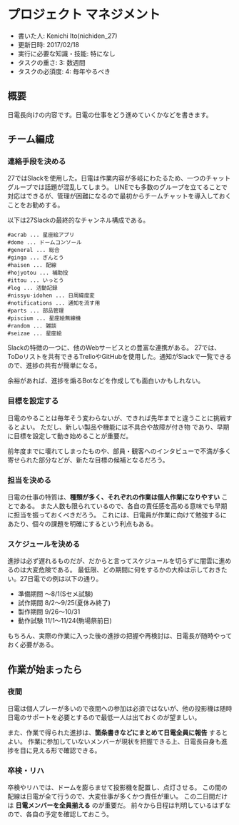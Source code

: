 # プロジェクト マネジメント
- 書いた人: Kenichi Ito(nichiden_27)
- 更新日時: 2017/02/18
- 実行に必要な知識・技能: 特になし
- タスクの重さ: 3: 数週間
- タスクの必須度: 4: 毎年やるべき

## 概要
日電長向けの内容です。日電の仕事をどう進めていくかなどを書きます。

## チーム編成
### 連絡手段を決める
27ではSlackを使用した。日電は作業内容が多岐にわたるため、一つのチャットグループでは話題が混乱してしまう。
LINEでも多数のグループを立てることで対応はできるが、管理が困難になるので最初からチームチャットを導入しておくことをお勧めする。

以下は27Slackの最終的なチャンネル構成である。
```
#acrab ... 星座絵アプリ
#dome ... ドームコンソール
#general ... 総合
#ginga ... ぎんとう
#haisen ... 配線
#hojyotou ... 補助投
#ittou ... いっとう
#log ... 活動記録
#nissyu-idohen ... 日周緯度変
#notifications ... 通知を流す用
#parts ... 部品管理
#piscium ... 星座絵無線機
#random ... 雑談
#seizae ... 星座絵
```
Slackの特徴の一つに、他のWebサービスとの豊富な連携がある。
27では、ToDoリストを共有できるTrelloやGitHubを使用した。通知がSlackで一覧できるので、進捗の共有が簡単になる。

余裕があれば、進捗を煽るBotなどを作成しても面白いかもしれない。

### 目標を設定する
日電のやることは毎年そう変わらないが、できれば先年までと違うことに挑戦するとよい。
ただし、新しい製品や機能には不具合や故障が付き物 であり、早期に目標を設定して動き始めることが重要だ。

前年度までに壊れてしまったものや、部員・観客へのインタビューで不満が多く寄せられた部分などが、新たな目標の候補となるだろう。

### 担当を決める
日電の仕事の特質は、**種類が多く、それぞれの作業は個人作業になりやすい** ことである。
また人数も限られているので、各自の責任感を高める意味でも早期に担当を振っておくべきだろう。
これには、日電員が作業に向けて勉強するにあたり、個々の課題を明確にするという利点もある。

### スケジュールを決める
進捗は必ず遅れるものだが、だからと言ってスケジュールを切らずに闇雲に進めるのは大変危険である。
最低限、どの期間に何をするかの大枠は示しておきたい。27日電での例は以下の通り。

- 準備期間 〜8/1(Sセメ試験)
- 試作期間 8/2〜9/25(夏休み終了)
- 製作期間 9/26〜10/31
- 動作試験 11/1〜11/24(駒場祭前日)

もちろん、実際の作業に入った後の進捗の把握や再検討は、日電長が随時やっておく必要がある。

## 作業が始まったら
### 夜間
日電は個人プレーが多いので夜間への参加は必須ではないが、他の投影機は随時日電のサポートを必要とするので最低一人は出ておくのが望ましい。

また、作業で得られた進捗は、**箇条書きなどにまとめて日電全員に報告** するとよい。
作業に参加していないメンバーが現状を把握できる上、日電長自身も進捗を目に見える形で確認できる。

### 卒検・リハ
卒検やリハでは、ドームを膨らませて投影機を配置し、点灯させる。
この間の配線は日電が全て行うので、大変仕事が多くかつ責任が重い。
この二日間だけは **日電メンバーを全員揃える** のが重要だ。
前々から日程は判明しているはずなので、各自の予定を確認しておこう。
